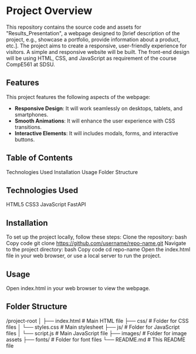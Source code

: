 # Project Overview
This repository contains the source code and assets for "Results_Presentation", a webpage designed to [brief description of the project, e.g., showcase a portfolio, provide information about a product, etc.]. The project aims to create a responsive, user-friendly experience for visitors.
A simple and responsive website will be built. The front-end design will be using HTML, CSS, and JavaScript as requirement of the course CompE561 at SDSU.

## Features
This project features the following aspects of the webpage:

- **Responsive Design**: It will work seamlessly on desktops, tablets, and smartphones.
- **Smooth Animations**: It will enhance the user experience with CSS transitions.
- **Interactive Elements**: It will includes modals, forms, and interactive buttons.

## Table of Contents
Technologies Used
Installation
Usage
Folder Structure

## Technologies Used
HTML5
CSS3
JavaScript
FastAPI

## Installation
To set up the project locally, follow these steps:
Clone the repository:
bash
Copy code
git clone https://github.com/username/repo-name.git
Navigate to the project directory:
bash
Copy code
cd repo-name
Open the index.html file in your web browser, or use a local server to run the project.

## Usage
Open index.html in your web browser to view the webpage.

## Folder Structure

/project-root
│
├── index.html           # Main HTML file
├── css/                 # Folder for CSS files
│   └── styles.css       # Main stylesheet
├── js/                  # Folder for JavaScript files
│   └── script.js        # Main JavaScript file
├── images/              # Folder for image assets
├── fonts/               # Folder for font files
└── README.md            # This README file
